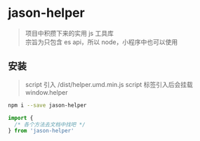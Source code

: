 # jason-helper
> 项目中积攒下来的实用 js 工具库 <br/>
> 宗旨为只包含 es api，所以 node，小程序中也可以使用

## 安装
> script 引入 /dist/helper.umd.min.js
> script 标签引入后会挂载 window.helper

```bash
npm i --save jason-helper
```

```javascript
import {
  /* 各个方法去文档中找吧 */
} from 'jason-helper'
```